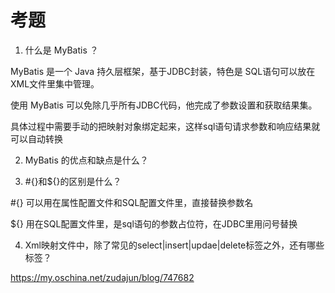 #   考题

1.  什么是 MyBatis ？

MyBatis 是一个 Java 持久层框架，基于JDBC封装，特色是 SQL语句可以放在XML文件里集中管理。

使用 MyBatis 可以免除几乎所有JDBC代码，他完成了参数设置和获取结果集。

具体过程中需要手动的把映射对象绑定起来，这样sql语句请求参数和响应结果就可以自动转换

2.  MyBatis 的优点和缺点是什么？

3.  #{}和${}的区别是什么？

#{} 可以用在属性配置文件和SQL配置文件里，直接替换参数名

${} 用在SQL配置文件里，是sql语句的参数占位符，在JDBC里用问号替换

4.  Xml映射文件中，除了常见的select|insert|updae|delete标签之外，还有哪些标签？


https://my.oschina.net/zudajun/blog/747682
